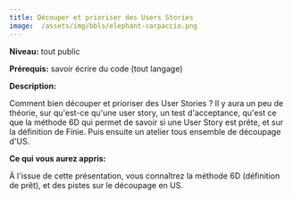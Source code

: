 ```yaml
---
title: Découper et prioriser des Users Stories
image:  /assets/img/bbls/elephant-carpaccio.png
---
```


**Niveau:** tout public

**Prérequis:**  savoir écrire du code (tout langage)

**Description:**

Comment bien découper et prioriser des User Stories ?
Il y aura un peu de théorie, sur qu'est-ce qu'une user story, un test d'acceptance, qu'est ce que la méthode 6D qui permet de savoir si une User Story est prête, et sur la définition de Finie.
Puis ensuite un atelier tous ensemble de découpage d'US.

**Ce qui vous aurez appris:**

À l'issue de cette présentation, vous connaîtrez la méthode 6D (définition de prêt), et des pistes sur le découpage en US.
